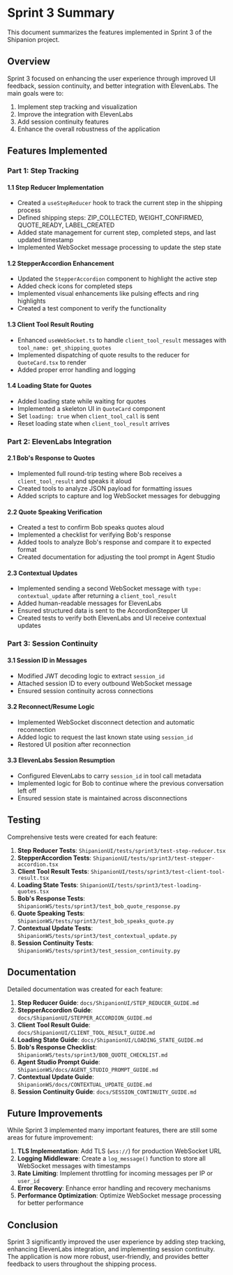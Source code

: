 # Sprint 3 Summary

This document summarizes the features implemented in Sprint 3 of the Shipanion project.

## Overview

Sprint 3 focused on enhancing the user experience through improved UI feedback, session continuity, and better integration with ElevenLabs. The main goals were to:

1. Implement step tracking and visualization
2. Improve the integration with ElevenLabs
3. Add session continuity features
4. Enhance the overall robustness of the application

## Features Implemented

### Part 1: Step Tracking

#### 1.1 Step Reducer Implementation
- Created a `useStepReducer` hook to track the current step in the shipping process
- Defined shipping steps: ZIP_COLLECTED, WEIGHT_CONFIRMED, QUOTE_READY, LABEL_CREATED
- Added state management for current step, completed steps, and last updated timestamp
- Implemented WebSocket message processing to update the step state

#### 1.2 StepperAccordion Enhancement
- Updated the `StepperAccordion` component to highlight the active step
- Added check icons for completed steps
- Implemented visual enhancements like pulsing effects and ring highlights
- Created a test component to verify the functionality

#### 1.3 Client Tool Result Routing
- Enhanced `useWebSocket.ts` to handle `client_tool_result` messages with `tool_name: get_shipping_quotes`
- Implemented dispatching of quote results to the reducer for `QuoteCard.tsx` to render
- Added proper error handling and logging

#### 1.4 Loading State for Quotes
- Added loading state while waiting for quotes
- Implemented a skeleton UI in `QuoteCard` component
- Set `loading: true` when `client_tool_call` is sent
- Reset loading state when `client_tool_result` arrives

### Part 2: ElevenLabs Integration

#### 2.1 Bob's Response to Quotes
- Implemented full round-trip testing where Bob receives a `client_tool_result` and speaks it aloud
- Created tools to analyze JSON payload for formatting issues
- Added scripts to capture and log WebSocket messages for debugging

#### 2.2 Quote Speaking Verification
- Created a test to confirm Bob speaks quotes aloud
- Implemented a checklist for verifying Bob's response
- Added tools to analyze Bob's response and compare it to expected format
- Created documentation for adjusting the tool prompt in Agent Studio

#### 2.3 Contextual Updates
- Implemented sending a second WebSocket message with `type: contextual_update` after returning a `client_tool_result`
- Added human-readable messages for ElevenLabs
- Ensured structured data is sent to the AccordionStepper UI
- Created tests to verify both ElevenLabs and UI receive contextual updates

### Part 3: Session Continuity

#### 3.1 Session ID in Messages
- Modified JWT decoding logic to extract `session_id`
- Attached session ID to every outbound WebSocket message
- Ensured session continuity across connections

#### 3.2 Reconnect/Resume Logic
- Implemented WebSocket disconnect detection and automatic reconnection
- Added logic to request the last known state using `session_id`
- Restored UI position after reconnection

#### 3.3 ElevenLabs Session Resumption
- Configured ElevenLabs to carry `session_id` in tool call metadata
- Implemented logic for Bob to continue where the previous conversation left off
- Ensured session state is maintained across disconnections

## Testing

Comprehensive tests were created for each feature:

1. **Step Reducer Tests**: `ShipanionUI/tests/sprint3/test-step-reducer.tsx`
2. **StepperAccordion Tests**: `ShipanionUI/tests/sprint3/test-stepper-accordion.tsx`
3. **Client Tool Result Tests**: `ShipanionUI/tests/sprint3/test-client-tool-result.tsx`
4. **Loading State Tests**: `ShipanionUI/tests/sprint3/test-loading-quotes.tsx`
5. **Bob's Response Tests**: `ShipanionWS/tests/sprint3/test_bob_quote_response.py`
6. **Quote Speaking Tests**: `ShipanionWS/tests/sprint3/test_bob_speaks_quote.py`
7. **Contextual Update Tests**: `ShipanionWS/tests/sprint3/test_contextual_update.py`
8. **Session Continuity Tests**: `ShipanionWS/tests/sprint3/test_session_continuity.py`

## Documentation

Detailed documentation was created for each feature:

1. **Step Reducer Guide**: `docs/ShipanionUI/STEP_REDUCER_GUIDE.md`
2. **StepperAccordion Guide**: `docs/ShipanionUI/STEPPER_ACCORDION_GUIDE.md`
3. **Client Tool Result Guide**: `docs/ShipanionUI/CLIENT_TOOL_RESULT_GUIDE.md`
4. **Loading State Guide**: `docs/ShipanionUI/LOADING_STATE_GUIDE.md`
5. **Bob's Response Checklist**: `ShipanionWS/tests/sprint3/BOB_QUOTE_CHECKLIST.md`
6. **Agent Studio Prompt Guide**: `ShipanionWS/docs/AGENT_STUDIO_PROMPT_GUIDE.md`
7. **Contextual Update Guide**: `ShipanionWS/docs/CONTEXTUAL_UPDATE_GUIDE.md`
8. **Session Continuity Guide**: `docs/SESSION_CONTINUITY_GUIDE.md`

## Future Improvements

While Sprint 3 implemented many important features, there are still some areas for future improvement:

1. **TLS Implementation**: Add TLS (`wss://`) for production WebSocket URL
2. **Logging Middleware**: Create a `log_message()` function to store all WebSocket messages with timestamps
3. **Rate Limiting**: Implement throttling for incoming messages per IP or `user_id`
4. **Error Recovery**: Enhance error handling and recovery mechanisms
5. **Performance Optimization**: Optimize WebSocket message processing for better performance

## Conclusion

Sprint 3 significantly improved the user experience by adding step tracking, enhancing ElevenLabs integration, and implementing session continuity. The application is now more robust, user-friendly, and provides better feedback to users throughout the shipping process.
